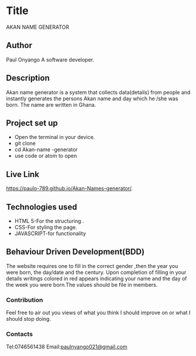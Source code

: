 # Title
 AKAN NAME GENERATOR


## Author
 Paul Onyango
 A software developer.


## Description
Akan name generator is a system that collects data(details) from people and instantly generates the persons Akan name and day which he /she was born.
The name are written in Ghana.


## Project set up
 * Open the terminal in your device.
 * git clone
 * cd Akan-name -generator
 * use code or atom to open


## Live Link

https://paulo-789.github.io/Akan-Names-generator/.

## Technologies used
* HTML 5-For the structuring .
* CSS-For styling the page.
* JAVASCRIPT-for functionality


## Behaviour Driven Development(BDD)
The website requires one to fill in the correct gender ,then the year you were  born, the day/date  and the century.
Upon completion of filling in your details writings colored in red appears indicating your name and the day of the week you 
were born.The values should be file in members.

### Contribution
 Feel free to air out you views of what you think I should improve on or what I should stop doing.

 ### Contacts
  Tel:0746561438
  Email:paulnyango021@gmail.com